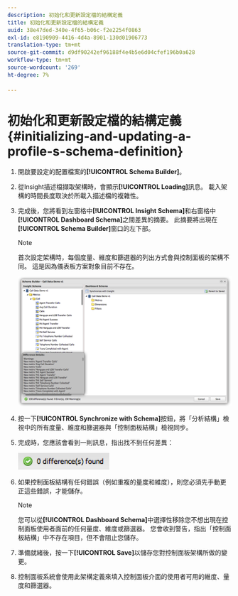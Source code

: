 ```yaml
---
description: 初始化和更新設定檔的結構定義
title: 初始化和更新設定檔的結構定義
uuid: 38e47ded-340e-4f65-b06c-f2e2254f0863
exl-id: e8190909-4416-4d4a-8901-130d01906773
translation-type: tm+mt
source-git-commit: d9df90242ef96188f4e4b5e6d04cfef196b0a628
workflow-type: tm+mt
source-wordcount: '269'
ht-degree: 7%

---
```


# 初始化和更新設定檔的結構定義{#initializing-and-updating-a-profile-s-schema-definition}

1. 開啟要設定的配置檔案的&#x200B;**[!UICONTROL Schema Builder]**。
1. 從Insight描述檔擷取架構時，會顯示&#x200B;**[!UICONTROL Loading]**&#x200B;訊息。 載入架構的時間長度取決於所載入描述檔的複雜性。
1. 完成後，您將看到左窗格中&#x200B;**[!UICONTROL Insight Schema]**&#x200B;和右窗格中&#x200B;**[!UICONTROL Dashboard Schema]**&#x200B;之間差異的摘要。 此摘要將出現在&#x200B;**[!UICONTROL Schema Builder]**&#x200B;窗口的左下部。

   >[!NOTE]
   >
   >首次設定架構時，每個度量、維度和篩選器的列出方式會與控制面板的架構不同。 這是因為儀表板方案對象目前不存在。

   ![](assets/schema_builder2.png)

1. 按一下&#x200B;**[!UICONTROL Synchronize with Schema]**&#x200B;按鈕，將「分析結構」檢視中的所有度量、維度和篩選器與「控制面板結構」檢視同步。
1. 完成時，您應該會看到一則訊息，指出找不到任何差異：

   ![](assets/diff_found.png)

1. 如果控制面板結構有任何錯誤（例如重複的量度和維度），則您必須先手動更正這些錯誤，才能儲存。

   >[!NOTE]
   >
   >您可以從&#x200B;**[!UICONTROL Dashboard Schema]**&#x200B;中選擇性移除您不想出現在控制面板使用者面前的任何量度、維度或篩選器。 您會收到警告，指出「控制面板結構」中不存在項目，但不會阻止您儲存。

1. 準備就緒後，按一下&#x200B;**[!UICONTROL Save]**&#x200B;以儲存您對控制面板架構所做的變更。
1. 控制面板系統會使用此架構定義來填入控制面板介面的使用者可用的維度、量度和篩選器。
